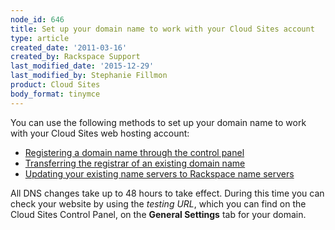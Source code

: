 ```yaml
---
node_id: 646
title: Set up your domain name to work with your Cloud Sites account
type: article
created_date: '2011-03-16'
created_by: Rackspace Support
last_modified_date: '2015-12-29'
last_modified_by: Stephanie Fillmon
product: Cloud Sites
body_format: tinymce
---
```


You can use the following methods to set up your domain name to work
with your Cloud Sites web hosting account:

-   [Registering a domain name through the control
    panel](/how-to/getting-started-with-cloud-sites-registering-andor-transferring-domain-names)
-   [Transferring the registrar of an existing domain
    name](/how-to/getting-started-with-cloud-sites-registering-andor-transferring-domain-names)
-   [Updating your existing name servers to Rackspace name
    servers](/how-to/getting-started-with-cloud-sites-rackspace-nameservers-and-creating-custom-nameservers)

All DNS changes take up to 48 hours to take effect. During this time you
can check your website by using the *testing URL*, which you can find on
the Cloud Sites Control Panel, on the **General Settings** tab for your
domain.

